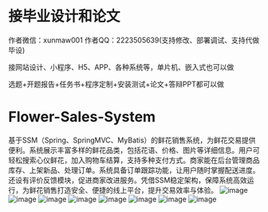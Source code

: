 # 接毕业设计和论文
作者微信：xunmaw001  作者QQ：2223505639(支持修改、部署调试、支持代做毕设)

接网站设计、小程序、H5、APP、各种系统等，单片机、嵌入式也可以做

选题+开题报告+任务书+程序定制+安装测试+论文+答辩PPT都可以做
# Flower-Sales-System
基于SSM（Spring、SpringMVC、MyBatis）的鲜花销售系统，为鲜花交易提供便利。系统展示丰富多样的鲜花品类，包括花语、价格、图片等详细信息。用户可轻松搜索心仪鲜花，加入购物车结算，支持多种支付方式。商家能在后台管理商品库存、上架新品、处理订单。系统具备订单跟踪功能，让用户随时掌握配送进度。还设有评价反馈模块，促进商家改进服务。凭借SSM稳定架构，保障系统高效运行，为鲜花销售打造安全、便捷的线上平台，提升交易效率与体验。 
![image](https://github.com/user-attachments/assets/d27bcfaa-77e9-4a3c-87d5-b43bb5e860e7)
![image](https://github.com/user-attachments/assets/a6cf4f95-0b87-4283-bd07-8d5219b0a7b2)
![image](https://github.com/user-attachments/assets/4e89e30b-897c-4f0f-85cf-273622b654d0)
![image](https://github.com/user-attachments/assets/aecb6c39-2630-4c20-b912-62fd702bd4f5)
![image](https://github.com/user-attachments/assets/2463cf30-c922-4422-b859-96884123ebd0)
![image](https://github.com/user-attachments/assets/b1cbb06a-d4b6-451d-835f-7c6f0857a76e)
![image](https://github.com/user-attachments/assets/cee6d9a1-319a-469f-83a4-17fa348f66e3)
![image](https://github.com/user-attachments/assets/d019f055-0c56-4904-9307-d3564f215b9c)
